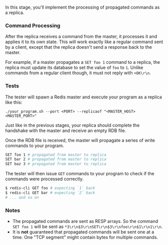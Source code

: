 In this stage, you'll implement the processing of propagated commands as a replica.

### Command Processing

After the replica receives a command from the master, it processes it and applies it to its own state. This will work exactly like a regular command sent by a client, except that the replica doesn't send a response back to the master.

For example, if a master propagates a `SET foo 1` command to a replica, the replica must update its database to set the value of `foo` to `1`. Unlike commands from a regular client though, it must not reply with `+OK\r\n`.

### Tests

The tester will spawn a Redis master and execute your program as a replica like this:

```
./your_program.sh --port <PORT> --replicaof "<MASTER_HOST> <MASTER_PORT>"
```

Just like in the previous stages, your replica should complete the handshake with the master and receive an empty RDB file.

Once the RDB file is received, the master will propagate a series of write commands to your program.

```bash
SET foo 1 # propagated from master to replica
SET bar 2 # propagated from master to replica
SET baz 3 # propagated from master to replica
```

The tester will then issue `GET` commands to your program to check if the commands were processed correctly.

```bash
$ redis-cli GET foo # expecting `1` back
$ redis-cli GET bar # expecting `2` back
# ... and so on
```

### Notes

- The propagated commands are sent as RESP arrays. So the command `SET foo 1` will be sent as `*3\r\n$3\r\nSET\r\n$3\r\nfoo\r\n$1\r\n1\r\n`.
- It is **not** guaranteed that propagated commands will be sent one at a time. One "TCP segment" might contain bytes for multiple commands.
